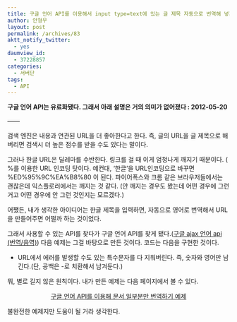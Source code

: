 ```yaml
---
title: 구글 언어 API를 이용해서 input type=text에 있는 글 제목 자동으로 번역해 넣기
author: 안형우
layout: post
permalink: /archives/83
aktt_notify_twitter:
  - yes
daumview_id:
  - 37228857
categories:
  - 서버단
tags:
  - API
---
```

**구글 언어 API는 유료화됐다. 그래서 아래 설명은 거의 의미가 없어졌다 : 2012-05-20**

&#8212;&#8212;

검색 엔진은 내용과 연관된 URL을 더 좋아한다고 한다. 즉, 글의 URL을 글 제목으로 해버리면 검색시 더 높은 점수를 받을 수도 있다는 말이다.

그러나 한글 URL은 딜레마를 수반한다. 링크를 걸 때 이게 엄청나게 깨지기 때문이다. ( %를 이용한 URL 인코딩 탓이다. 예컨대, &#8216;한글&#8217;을 URL인코딩으로 바꾸면 %ED%95%9C%EA%B8%80 이 된다. 파이어폭스와 크롬 같은 브라우저들에서는 괜찮은데 익스플로러에서는 깨지는 것 같다. (안 깨지는 경우도 봤는데 어떤 경우에 그런 거고 어떤 경우에 안 그런 것인지는 모르겠다.)

어쨌든, 내가 생각한 아이디어는 한글 제목을 입력하면, 자동으로 영어로 번역해서 URL을 만들어주면 어떨까 하는 것이었다.

그래서 사용할 수 있는 API를 찾다가 구글 언어 API를 찾게 됐다.([구글 ajax 언어 api (번역/음역)][1]) 다음 예제는 그걸 바탕으로 만든 것이다. 코드는 다음을 구현한 것이다.

*   URL에서 에러를 발생할 수도 있는 특수문자를 다 지워버린다. 즉, 숫자와 영어만 남긴다.(단, 공백은 -로 치환해서 남겨둔다.)

뭐, 별로 길지 않은 원칙이다. 내가 만든 예제는 다음 페이지에서 볼 수 있다.

<p style="text-align: center;">
  <a href="https://mytory.net/uploads/code/google-language-api.html">구글 언어 API를 이용해 문서 일부분만 번역하기 예제</a>
</p>

불완전한 예제지만 도움이 될 거라 생각한다.

 [1]: http://mytory.textcube.com/65